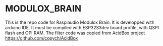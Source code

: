 # MODULOX_BRAIN

This is the repo code for Raspiaudio Modulox Brain. It is developped with arduino IDE.
It must be compiled with ESP32S3dev board profile, with QSPI flash and OPI RAM.
The filter code was copied from AcidBox project https://github.com/copych/AcidBox
